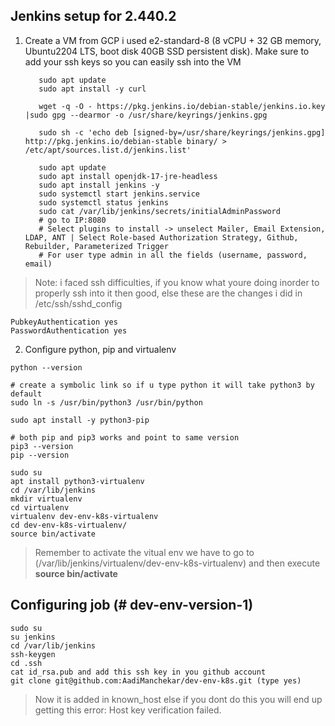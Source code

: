 
## Jenkins setup for 2.440.2

 1. Create a VM from GCP i used e2-standard-8 (8 vCPU + 32 GB memory, Ubuntu2204 LTS, boot disk 40GB SSD persistent disk). Make sure to add your ssh keys so you can easily ssh into the VM
 

           sudo apt update
           sudo apt install -y curl
           
           wget -q -O - https://pkg.jenkins.io/debian-stable/jenkins.io.key |sudo gpg --dearmor -o /usr/share/keyrings/jenkins.gpg
           
           sudo sh -c 'echo deb [signed-by=/usr/share/keyrings/jenkins.gpg] http://pkg.jenkins.io/debian-stable binary/ > /etc/apt/sources.list.d/jenkins.list'
           
           sudo apt update
           sudo apt install openjdk-17-jre-headless
           sudo apt install jenkins -y
           sudo systemctl start jenkins.service
           sudo systemctl status jenkins
           sudo cat /var/lib/jenkins/secrets/initialAdminPassword
           # go to IP:8080
           # Select plugins to install -> unselect Mailer, Email Extension, LDAP, ANT | Select Role-based Authorization Strategy, Github, Rebuilder, Parameterized Trigger
           # For user type admin in all the fields (username, password, email)

> Note: i faced ssh difficulties, if you know what youre doing inorder to properly ssh into it then good, else  these are the changes i did in /etc/ssh/sshd_config

    PubkeyAuthentication yes
    PasswordAuthentication yes


 2. Configure python, pip and virtualenv
```
python --version 

# create a symbolic link so if u type python it will take python3 by default 
sudo ln -s /usr/bin/python3 /usr/bin/python

sudo apt install -y python3-pip

# both pip and pip3 works and point to same version
pip3 --version
pip --version

sudo su
apt install python3-virtualenv
cd /var/lib/jenkins
mkdir virtualenv
cd virtualenv
virtualenv dev-env-k8s-virtualenv
cd dev-env-k8s-virtualenv/
source bin/activate
```

> Remember to activate the vitual env we have to go to (/var/lib/jenkins/virtualenv/dev-env-k8s-virtualenv) and then execute **source bin/activate**

## Configuring job (# dev-env-version-1)

 

    sudo su
    su jenkins
    cd /var/lib/jenkins
    ssh-keygen
    cd .ssh
    cat id_rsa.pub and add this ssh key in you github account
    git clone git@github.com:AadiManchekar/dev-env-k8s.git (type yes)
    
> Now it is added in known_host else if you dont do this you will end up getting this error: Host key verification failed.


<!--stackedit_data:
eyJoaXN0b3J5IjpbMTAxNDg5OTAwNiwxODgwODUxMjU0LDE4OD
QxNDEwNTQsNDE2NzY4NTEzLC00MzczNTU0OTIsLTIxMzI2ODk1
NjcsMjAyNDYzNDg4MCwtMjczNDU2ODU3LC02MDAzNzE4NTcsLT
MwNjg3ODk0Myw4MzUxNzQyOTcsMjY4NTE4MTg2LDYwMjY0Njg5
NywtMTg1MjA5OTA5NCwtNDcyNjM1MDMsMjUxMzc4ODk3XX0=
-->